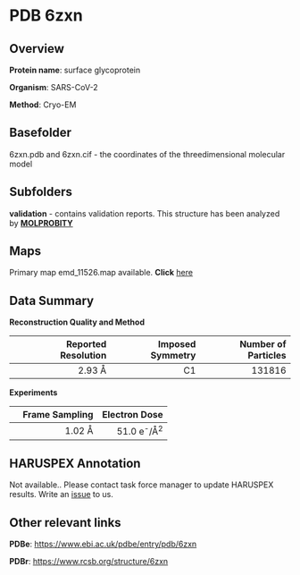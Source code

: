 # PDB 6zxn

## Overview

**Protein name**: surface glycoprotein

**Organism**: SARS-CoV-2

**Method**: Cryo-EM



## Basefolder

6zxn.pdb and 6zxn.cif - the coordinates of the threedimensional molecular model

## Subfolders





**validation** - contains validation reports. This structure has been analyzed by   [**MOLPROBITY**](https://github.com/thorn-lab/coronavirus_structural_task_force/tree/master/pdb/surface_glycoprotein/SARS-CoV-2/6zxn/validation/molprobity)   



## Maps

Primary map emd_11526.map available. **Click** [here](http://ftp.wwpdb.org/pub/emdb/structures/EMD-11526/map/) 

## Data Summary
**Reconstruction Quality and Method**

|   | Reported Resolution | Imposed Symmetry | Number of Particles |
|---|-------------:|----------------:|--------------:|
|   |2.93 Å|C1|131816|

**Experiments**

|   | Frame Sampling | Electron Dose |
|---|-------------:|----------------:|
|   |1.02 Å|51.0 e<sup>-</sup>/Å<sup>2</sup>|

## HARUSPEX Annotation

Not available.. Please contact task force manager to update HARUSPEX results. Write an [issue](https://github.com/thorn-lab/coronavirus_structural_task_force/issues) to us.

## Other relevant links 
**PDBe**:  https://www.ebi.ac.uk/pdbe/entry/pdb/6zxn
 
**PDBr**: https://www.rcsb.org/structure/6zxn 
